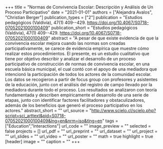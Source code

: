 +++
title = "Normas de Convivencia Escolar: Descripción y Análisis de Un Proceso Participativo"
date = "2021-01-01"
authors = ["Alejandra Avalos", "Christian Berger"]
publication_types = ["2"]
publication = "Estudios pedagógicos (Valdivia), 47(1) 409--429. https://doi.org/10.4067/S0718-07052021000100409"
publication_short = "Estudios pedagógicos (Valdivia), 47(1) 409--429. https://doi.org/10.4067/S0718-07052021000100409"
abstract = "A pesar de que existe evidencia de que la convivencia escolar mejora cuando las normas son creadas participativamente, se carece de evidencia empírica que muestre cómo realizar estos procedimientos. El presente, es un estudio cualitativo que tiene por objetivo describir y analizar el desarrollo de un proceso participativo de construcción de normas de convivencia escolar, en una escuela básica municipal, el cual contó con el apoyo de una mediadora que intencionó la participación de todos los actores de la comunidad escolar. Los datos se recogieron a partir de focus group con profesores y asistentes de la educación, junto con el análisis del registro de campo llevado por la mediadora durante todo el proceso. Los resultados se analizaron con teoría fundamentada y describen empíricamente el desarrollo de una serie de etapas, junto con identificar factores facilitadores y obstaculizadores, además de los beneficios que generó el proceso participativo en los actores."
abstract_short = ""
url_source = "http://www.scielo.cl/scielo.php?script=sci_arttext&pid=S0718-07052021000100409&lng=en&nrm=iso&tlng=en"
tags = ["Education","Interactions"]
url_code = ""
image_preview = ""
selected = false
projects = []
url_pdf = ""
url_preprint = ""
url_dataset = ""
url_project = ""
url_slides = ""
url_video = ""
url_poster = ""
math = true
highlight = true
[header]
image = ""
caption = ""
+++
